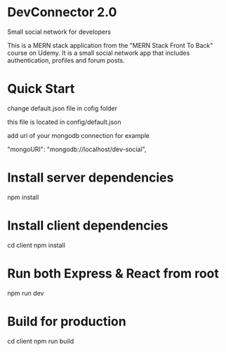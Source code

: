 # DevConnector 2.0
Small social network for developers

This is a MERN stack application from the "MERN Stack Front To Back" course on Udemy. It is a small social network app that includes authentication, profiles and forum posts.

# Quick Start
 change default.json file in cofig folder

 this file is located in config/default.json

 add uri of your mongodb connection for example

 "mongoURI": "mongodb://localhost/dev-social",
 
# Install server dependencies
npm install

# Install client dependencies
cd client
npm install

# Run both Express & React from root
npm run dev

# Build for production
cd client
npm run build
